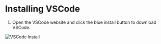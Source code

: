 # Installing VSCode
1. Open the VSCode website and click the blue install button to download VSCode. 

![VSCode Install](image2.png)
